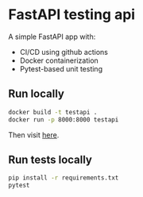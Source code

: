 # FastAPI testing api

A simple FastAPI app with:
- CI/CD using github actions
- Docker containerization
- Pytest-based unit testing

## Run locally 

```bash
docker build -t testapi .
docker run -p 8000:8000 testapi
```

Then visit [here](http://localhost:8000/health).

## Run tests locally

```bash
pip install -r requirements.txt
pytest
```
